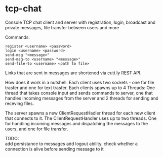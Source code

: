 # tcp-chat

Console TCP chat client and server with registration, login, broadcast and private messages, file transfer between users
and more

Commands:

```
register <username> <password>
login <username> <password>
send-msg "<message>"
send-msg-to <username> "<message>"
send-file-to <username> <path to file>
```

Links that are sent in messages are shortened via cutt.ly REST API.

How does it work in a nutshell:
Each client uses two sockets - one for file trasfer and one for text trasfer. Each clients spawns up to 4 Threads:
One thread that takes console input and sends commands to server, one that handles incoming messages from the server and
2 threads for sending and receving files.

The server spawns a new ClientRequestHadler thread for each new client that connects to it. The ClientRequestHandler
uses up to two threads. One for handling incoming messages and dispatching the messages to the users, and one for file
transfer.

TODO:  
add persistance to messages
add logout ability. 
check whether a connection is alive before sending message to it
